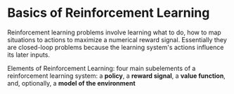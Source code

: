 # Basics of Reinforcement Learning

 Reinforcement learning problems involve learning what to do, how to map situations to actions to maximize a numerical reward signal. Essentially they are closed-loop problems because the learning system's actions influence its later inputs.

 Elements of Reinforcement Learning:  four main subelements of a reinforcement learning system: a **policy**, a **reward signal**, a **value function**, and, optionally, a **model of the environment**
